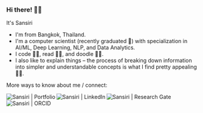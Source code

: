 ### Hi there! 👋😀

It's Sansiri  
- I'm from Bangkok, Thailand.
- I'm a computer scientist (recently graduated 🎉) with specialization in AI/ML, Deep Learning, NLP, and Data Analytics.
- I code 👩‍💻, read 👩‍🏫, and doodle 👩‍🎨. 
- I also like to explain things – the process of breaking down information into simpler and understandable concepts is what I find pretty appealing 🌱🌾. 

More ways to know about me / connect:

<a href="http://www.cs.ucf.edu/~sansiri/"><img align="left" src="https://img.shields.io/badge/website-000000?style=for-the-badge&logo=About.me&logoColor=white" alt="Sansiri | Portfolio" /></a>
<a href="https://www.linkedin.com/in/sansiritarnpradab/"><img align="left" src="https://img.shields.io/badge/LinkedIn-0077B5?style=for-the-badge&logo=linkedin&logoColor=white" alt="Sansiri | LinkedIn" /></a>
<a href="https://www.researchgate.net/profile/Sansiri-Tarnpradab"><img align="left" src="https://img.shields.io/badge/Research_Gate-00CCBB.svg?&style=for-the-badge&logo=ResearchGate&logoColor=white" alt="Sansiri | Research Gate" /></a>
<a href="https://orcid.org/0000-0003-2145-9542"><img align="left" src="https://img.shields.io/badge/orcid-A6CE39?style=for-the-badge&logo=orcid&logoColor=white" alt="Sansiri | ORCID" /></a>

<!--
**sansiri20/sansiri20** is a ✨ _special_ ✨ repository because its `README.md` (this file) appears on your GitHub profile.

Here are some ideas to get you started:

- 🔭 I’m currently working on ...
- 🌱 I’m currently learning ...
- 👯 I’m looking to collaborate on ...
- 🤔 I’m looking for help with ...
- 💬 Ask me about ...
- 📫 How to reach me: ...
- 😄 Pronouns: ...
- ⚡ Fun fact: ...
-->
